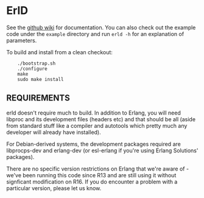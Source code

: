 ErlD
====

See the [github wiki](https://github.com/ShoreTel-Inc/erld/wiki) for
documentation.  You can also check out the example code under the
`example` directory and run `erld -h` for an explanation of
parameters.

To build and install from a clean checkout:

        ./bootstrap.sh
        ./configure
        make
        sudo make install

REQUIREMENTS
------------

erld doesn't require much to build. In addition to Erlang, you will
need libproc and its development files (headers etc) and that should
be all (aside from standard stuff like a compiler and autotools which
pretty much any developer will already have installed).

For Debian-derived systems, the development packages required are
libprocps-dev and erlang-dev (or esl-erlang if you're using Erlang
Solutions' packages).

There are no specific version restrictions on Erlang that we're aware
of - we've been running this code since R13 and are still using it
without signficant modification on R16. If you do encounter a problem
with a particular version, please let us know.


